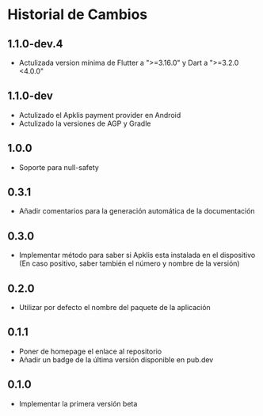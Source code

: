 # Historial de Cambios

## 1.1.0-dev.4

* Actulizada version mínima de Flutter a  ">=3.16.0" y Dart a ">=3.2.0 <4.0.0"

## 1.1.0-dev

* Actulizado el Apklis payment provider en Android
* Actulizado la versiones de AGP y Gradle

## 1.0.0

* Soporte para null-safety

## 0.3.1

* Añadir comentarios para la generación automática de la documentación

## 0.3.0

* Implementar método para saber si Apklis esta instalada en el dispositivo (En caso positivo, saber también el número y nombre de la versión)

## 0.2.0

* Utilizar por defecto el nombre del paquete de la aplicación

## 0.1.1

* Poner de homepage el enlace al repositorio
* Añadir un badge de la última versión disponible en pub.dev

## 0.1.0

* Implementar la primera versión beta
